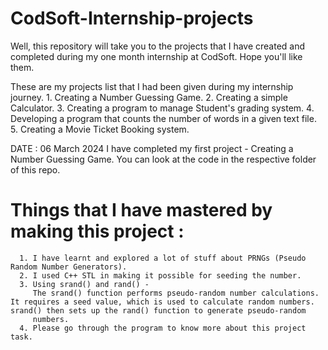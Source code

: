 # CodSoft-Internship-projects
Well, this repository will take you to the projects that I have created and completed during my one month internship at CodSoft. Hope you'll like them.

These are my projects list that I had been given during my internship journey.
               1. Creating a Number Guessing Game.
               2. Creating a simple Calculator.
               3. Creating a program to manage Student's grading system.
               4. Developing a program that counts the number of words in a given text file.
               5. Creating a Movie Ticket Booking system.

DATE : 06 March 2024
   I have completed my first project - Creating a Number Guessing Game. You can look at the code in the respective folder of this repo. 
   
   # Things that I have mastered by making this project :
      1. I have learnt and explored a lot of stuff about PRNGs (Pseudo Random Number Generators).
      2. I used C++ STL in making it possible for seeding the number. 
      3. Using srand() and rand() - 
         The srand() function performs pseudo-random number calculations. It requires a seed value, which is used to calculate random numbers. srand() then sets up the rand() function to generate pseudo-random 
         numbers.
      4. Please go through the program to know more about this project task.

